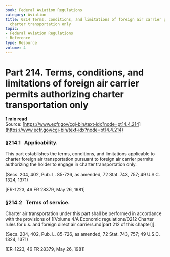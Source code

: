 ```yaml
---
book: Federal Aviation Regulations
category: Aviation
title: 0214 Terms, conditions, and limitations of foreign air carrier permits authorizing
  charter transportation only
topic:
- Federal Aviation Regulations
- Reference
type: Resource
volume: 4
---
```


# Part 214. Terms, conditions, and limitations of foreign air carrier permits authorizing charter transportation only
**1 min read**  
Source: [https://www.ecfr.gov/cgi-bin/text-idx?node=pt14.4.214](https://www.ecfr.gov/cgi-bin/text-idx?node=pt14.4.214)

<div>

### §214.1   Applicability.

This part establishes the terms, conditions, and limitations applicable to charter foreign air transportation pursuant to foreign air carrier permits authorizing the holder to engage in charter transportation only.

(Secs. 204, 402, Pub. L. 85-726, as amended, 72 Stat. 743, 757; 49 U.S.C. 1324, 1371)

\[ER-1223, 46 FR 28379, May 26, 1981\]

### §214.2   Terms of service.

Charter air transportation under this part shall be performed in accordance with the provisions of [[Volume 4/A Economic regulations/0212 Charter rules for u.s. and foreign direct air carriers.md|part 212 of this chapter]].

(Secs. 204, 402, Pub. L. 85-726, as amended, 72 Stat. 743, 757; 49 U.S.C. 1324, 1371)

\[ER-1223, 46 FR 28379, May 26, 1981\]

</div>